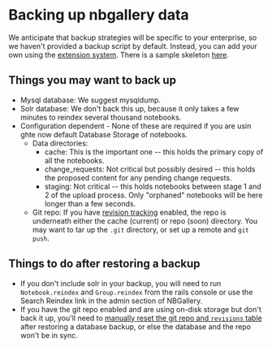 # Backing up nbgallery data

We anticipate that backup strategies will be specific to your enterprise, so we haven't provided a backup script by default.  Instead, you can add your own using the [extension system](extensions.md).  There is a sample skeleton [here](../samples/backup).

## Things you may want to back up

 * Mysql database: We suggest mysqldump.
 * Solr database: We don't back this up, because it only takes a few minutes to reindex several thousand notebooks.
 * Configuration dependent - None of these are required if you are usin ghte now default Database Storage of notebooks.
   * Data directories:
     * cache: This is the important one -- this holds the primary copy of all the notebooks.
     * change_requests: Not critical but possibly desired -- this holds the proposed content for any pending change requests.
     * staging: Not critical -- this holds notebooks between stage 1 and 2 of the upload process.  Only "orphaned" notebooks will be here longer than a few seconds.
   * Git repo: If you have [revision tracking](revisions.md) enabled, the repo is underneath either the cache (current) or repo (soon) directory.  You may want to tar up the `.git` directory, or set up a remote and `git push`.

 ## Things to do after restoring a backup

  * If you don't include solr in your backup, you will need to run `Notebook.reindex` and `Group.reindex` from the rails console or use the Search Reindex link in the admin section of NBGallery.
  * If you have the git repo enabled and are using on-disk storage but don't back it up, you'll need to [manually reset the git repo and `revisions` table](https://github.com/nbgallery/nbgallery/blob/master/docs/revisions.md#manually-creatingresetting-the-git-repo) after restoring a database backup, or else the database and the repo won't be in sync.
